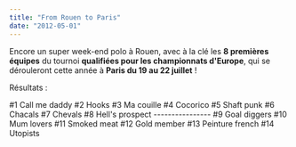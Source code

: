 ```yaml
---
title: "From Rouen to Paris"
date: "2012-05-01"
---
```


Encore un super week-end polo à Rouen, avec à la clé les **8 premières équipes** du tournoi **qualifiées pour les championnats d'Europe**, qui se dérouleront cette année à **Paris du 19 au 22 juillet** !

Résultats :

#1 Call me daddy #2 Hooks #3 Ma couille #4 Cocorico #5 Shaft punk #6 Chacals #7 Chevals #8 Hell's prospect ---------------- #9 Goal diggers #10 Mum lovers #11 Smoked meat #12 Gold member #13 Peinture french #14 Utopists
